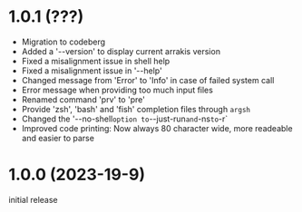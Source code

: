 # 1.0.1 (???)

* Migration to codeberg
* Added a '--version' to display current arrakis version
* Fixed a misalignment issue in shell help
* Fixed a misalignment issue in '--help'
* Changed message from 'Error' to 'Info' in case of failed system call
* Error message when providing too much input files
* Renamed command 'prv' to 'pre'
* Provide 'zsh', 'bash' and 'fish' completion files through `argsh`
* Changed the '--no-shell` option to `--just-run` and `-ns` to `-r`
* Improved code printing: Now always 80 character wide, more readeable and
  easier to parse

# 1.0.0 (2023-19-9)

initial release

